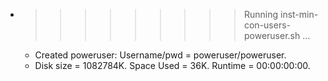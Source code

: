 * >>>>>>>>> Running inst-min-con-users-poweruser.sh ...
  * Created poweruser: Username/pwd = poweruser/poweruser.
  * Disk size = 1082784K. Space Used = 36K. Runtime = 00:00:00:00.

